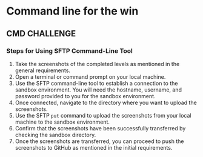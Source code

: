 # Command line for the win
## CMD CHALLENGE
### Steps for Using SFTP Command-Line Tool

1. Take the screenshots of the completed levels as mentioned in the general requirements.
2. Open a terminal or command prompt on your local machine.
3. Use the SFTP command-line tool to establish a connection to the sandbox environment. You will need the hostname, username, and password provided to you for the sandbox environment.
4. Once connected, navigate to the directory where you want to upload the screenshots.
5. Use the SFTP `put` command to upload the screenshots from your local machine to the sandbox environment.
6. Confirm that the screenshots have been successfully transferred by checking the sandbox directory.
7. Once the screenshots are transferred, you can proceed to push the screenshots to GitHub as mentioned in the initial requirements. 
